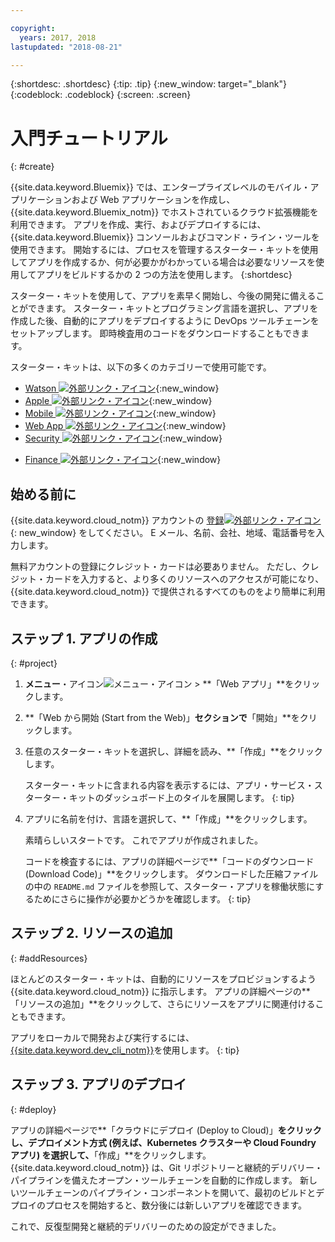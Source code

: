 ```yaml
---

copyright:
  years: 2017, 2018
lastupdated: "2018-08-21"

---
```


{:shortdesc: .shortdesc}
{:tip: .tip}
{:new_window: target="_blank"}
{:codeblock: .codeblock}
{:screen: .screen}

# 入門チュートリアル
{: #create}

{{site.data.keyword.Bluemix}} では、エンタープライズレベルのモバイル・アプリケーションおよび Web アプリケーションを作成し、{{site.data.keyword.Bluemix_notm}} でホストされているクラウド拡張機能を利用できます。 アプリを作成、実行、およびデプロイするには、{{site.data.keyword.Bluemix}} コンソールおよびコマンド・ライン・ツールを使用できます。 開始するには、プロセスを管理するスターター・キットを使用してアプリを作成するか、何が必要かがわかっている場合は必要なリソースを使用してアプリをビルドするかの 2 つの方法を使用します。
{:shortdesc}

スターター・キットを使用して、アプリを素早く開始し、今後の開発に備えることができます。 スターター・キットとプログラミング言語を選択し、アプリを作成した後、自動的にアプリをデプロイするように DevOps ツールチェーンをセットアップします。 即時検査用のコードをダウンロードすることもできます。

スターター・キットは、以下の多くのカテゴリーで使用可能です。

* [Watson ![外部リンク・アイコン](../icons/launch-glyph.svg "外部リンク・アイコン")](https://console.bluemix.net/developer/watson/dashboard){:new_window}
* [Apple ![外部リンク・アイコン](../icons/launch-glyph.svg "外部リンク・アイコン")](https://console.bluemix.net/developer/appledevelopment/dashboard){:new_window}
* [Mobile ![外部リンク・アイコン](../icons/launch-glyph.svg "外部リンク・アイコン")](https://console.bluemix.net/developer/mobile/dashboard){:new_window}
* [Web App ![外部リンク・アイコン](../icons/launch-glyph.svg "外部リンク・アイコン")](https://console.bluemix.net/developer/appservice/dashboard){:new_window}
* [Security ![外部リンク・アイコン](../icons/launch-glyph.svg "外部リンク・アイコン")](https://console.bluemix.net/developer/security/dashboard){:new_window}
<!--* [Watson Data Platform developer console](https://console.bluemix.net/developer/dataplatform)-->
* [Finance ![外部リンク・アイコン](../icons/launch-glyph.svg "外部リンク・アイコン")](https://console.bluemix.net/developer/finance/dashboard){:new_window}

## 始める前に

{{site.data.keyword.cloud_notm}} アカウントの [登録![外部リンク・アイコン](../icons/launch-glyph.svg "外部リンク・アイコン")](https://console.bluemix.net){: new_window} をしてください。 E メール、名前、会社、地域、電話番号を入力します。

無料アカウントの登録にクレジット・カードは必要ありません。 ただし、クレジット・カードを入力すると、より多くのリソースへのアクセスが可能になり、{{site.data.keyword.cloud_notm}} で提供されるすべてのものをより簡単に利用できます。

## ステップ 1. アプリの作成
{: #project}

1. **メニュー**・アイコン![メニュー・アイコン](../icons/icon_hamburger.svg) > **「Web アプリ」**をクリックします。

2. **「Web から開始 (Start from the Web)」**セクションで**「開始」**をクリックします。

3. 任意のスターター・キットを選択し、詳細を読み、**「作成」**をクリックします。

   スターター・キットに含まれる内容を表示するには、アプリ・サービス・スターター・キットのダッシュボード上のタイルを展開します。
   {: tip}

4. アプリに名前を付け、言語を選択して、**「作成」**をクリックします。

   素晴らしいスタートです。 これでアプリが作成されました。

   コードを検査するには、アプリの詳細ページで**「コードのダウンロード (Download Code)」**をクリックします。 ダウンロードした圧縮ファイルの中の `README.md` ファイルを参照して、スターター・アプリを稼働状態にするためにさらに操作が必要かどうかを確認します。
   {: tip}

## ステップ 2. リソースの追加
{: #addResources}

ほとんどのスターター・キットは、自動的にリソースをプロビジョンするよう {{site.data.keyword.cloud_notm}} に指示します。 アプリの詳細ページの**「リソースの追加」**をクリックして、さらにリソースをアプリに関連付けることもできます。

アプリをローカルで開発および実行するには、[{{site.data.keyword.dev_cli_notm}}](../cli/idt/index.html)を使用します。
{: tip}

## ステップ 3. アプリのデプロイ
{: #deploy}

アプリの詳細ページで**「クラウドにデプロイ (Deploy to Cloud)」**をクリックし、デプロイメント方式 (例えば、Kubernetes クラスターや Cloud Foundry アプリ) を選択して、**「作成」**をクリックします。 {{site.data.keyword.cloud_notm}} は、Git リポジトリーと継続的デリバリー・パイプラインを備えたオープン・ツールチェーンを自動的に作成します。 新しいツールチェーンのパイプライン・コンポーネントを開いて、最初のビルドとデプロイのプロセスを開始すると、数分後には新しいアプリを確認できます。

これで、反復型開発と継続的デリバリーのための設定ができました。
